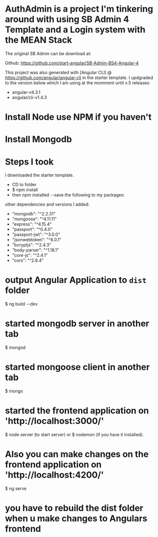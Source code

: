 # AuthAdmin is a project I'm tinkering around with using SB Admin 4 Template and a Login system with the MEAN Stack

The original SB Admin can be download at:

Github: https://github.com/start-angular/SB-Admin-BS4-Angular-4

This project was also generated with [Angular CLI] @ https://github.com/angular/angular-cli in the starter template.
I updgraded to the version below which I am using at the momment until v.5 releases:
- angular-v4.3.1
- angular/cli-v1.4.3

# Install Node use NPM if you haven't
# Install Mongodb 

# Steps I took
I downloaded the starter template.
- CD to folder 
- $ npm install
- then npm installed --save the following to my packages:

other dependencies and versions I added:
- "mongodb": "^2.2.31"
- "mongoose": "^4.11.11"
- "express": "^4.15.4"
- "passport": "^0.4.0"
- "passport-jwt": "^3.0.0"
- "jsonwebtoken": "^8.0.1"
- "bcryptjs": "^2.4.3"
- "body-parser": "^1.18.1"
- "core-js": "^2.4.1"
- "cors": "^2.8.4"

# output Angular Application to `dist` folder
$ ng build --dev
# started mongodb server in another tab
$ mongod
# started mongoose client in another tab
$ mongo
# started the frontend application on 'http://localhost:3000/'
$ node server (to start server) or $ nodemon (if you have it installed).
# Also you can make changes on the frontend application on 'http://localhost:4200/'
$ ng serve  
# you have to rebuild the dist folder when u make changes to Angulars frontend 
